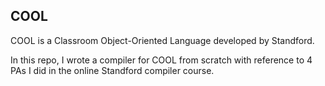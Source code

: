 COOL
----

COOL is a Classroom Object-Oriented Language developed by Standford.

In this repo, I wrote a compiler for COOL from scratch with reference to 4 PAs I did in the online Standford compiler course.
